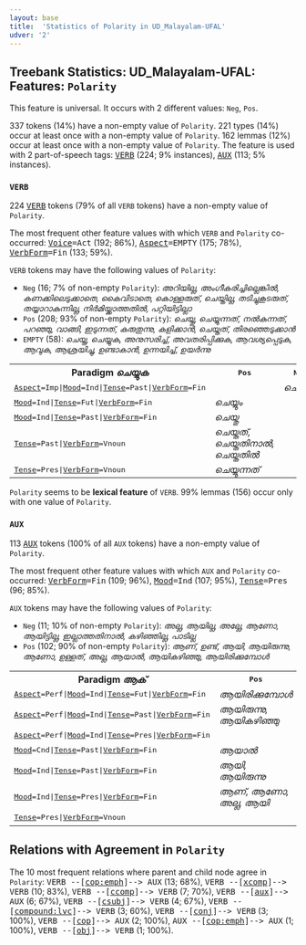 ```yaml
---
layout: base
title:  'Statistics of Polarity in UD_Malayalam-UFAL'
udver: '2'
---
```


## Treebank Statistics: UD_Malayalam-UFAL: Features: `Polarity`

This feature is universal.
It occurs with 2 different values: `Neg`, `Pos`.

337 tokens (14%) have a non-empty value of `Polarity`.
221 types (14%) occur at least once with a non-empty value of `Polarity`.
162 lemmas (12%) occur at least once with a non-empty value of `Polarity`.
The feature is used with 2 part-of-speech tags: <tt><a href="ml_ufal-pos-VERB.html">VERB</a></tt> (224; 9% instances), <tt><a href="ml_ufal-pos-AUX.html">AUX</a></tt> (113; 5% instances).

### `VERB`

224 <tt><a href="ml_ufal-pos-VERB.html">VERB</a></tt> tokens (79% of all `VERB` tokens) have a non-empty value of `Polarity`.

The most frequent other feature values with which `VERB` and `Polarity` co-occurred: <tt><a href="ml_ufal-feat-Voice.html">Voice</a></tt><tt>=Act</tt> (192; 86%), <tt><a href="ml_ufal-feat-Aspect.html">Aspect</a></tt><tt>=EMPTY</tt> (175; 78%), <tt><a href="ml_ufal-feat-VerbForm.html">VerbForm</a></tt><tt>=Fin</tt> (133; 59%).

`VERB` tokens may have the following values of `Polarity`:

* `Neg` (16; 7% of non-empty `Polarity`): <em>അറിയില്ല, അംഗീകരിച്ചില്ലെങ്കിൽ, കണക്കിലെടുക്കാതെ, കൈവിടാതെ, കൊള്ളരുത്, ചെയ്തില്ല, തടിച്ചുകൂടരുത്, തയ്യാറാകുന്നില്ല, നിർമിയ്ക്കാത്തതിൽ, പറ്റിയിട്ടില്ലാ</em>
* `Pos` (208; 93% of non-empty `Polarity`): <em>ചെയ്തു, ചെയ്യുന്നത്, നൽകുന്നത്, പറഞ്ഞു, വാങ്ങി, ഇടുന്നത്, കരുതുന്നു, കളിക്കാൻ, ചെയ്തത്, തിരഞ്ഞെടുക്കാൻ</em>
* `EMPTY` (58): <em>ചെയ്ത, ചെയ്യുക, അനുസരിച്ച്, അവതരിപ്പിക്കുക, ആവശ്യപ്പെടുക, ആവുക, ആശ്രയിച്ചു, ഉണ്ടാകാൻ, ഉന്നയിച്ച്, ഉയർന്നു</em>

<table>
  <tr><th>Paradigm <i>ചെയ്യുക</i></th><th><tt>Pos</tt></th><th><tt>Neg</tt></th></tr>
  <tr><td><tt><tt><a href="ml_ufal-feat-Aspect.html">Aspect</a></tt><tt>=Imp</tt>|<tt><a href="ml_ufal-feat-Mood.html">Mood</a></tt><tt>=Ind</tt>|<tt><a href="ml_ufal-feat-Tense.html">Tense</a></tt><tt>=Past</tt>|<tt><a href="ml_ufal-feat-VerbForm.html">VerbForm</a></tt><tt>=Fin</tt></tt></td><td></td><td><em>ചെയ്തില്ല</em></td></tr>
  <tr><td><tt><tt><a href="ml_ufal-feat-Mood.html">Mood</a></tt><tt>=Ind</tt>|<tt><a href="ml_ufal-feat-Tense.html">Tense</a></tt><tt>=Fut</tt>|<tt><a href="ml_ufal-feat-VerbForm.html">VerbForm</a></tt><tt>=Fin</tt></tt></td><td><em>ചെയ്യും</em></td><td></td></tr>
  <tr><td><tt><tt><a href="ml_ufal-feat-Mood.html">Mood</a></tt><tt>=Ind</tt>|<tt><a href="ml_ufal-feat-Tense.html">Tense</a></tt><tt>=Past</tt>|<tt><a href="ml_ufal-feat-VerbForm.html">VerbForm</a></tt><tt>=Fin</tt></tt></td><td><em>ചെയ്തു</em></td><td></td></tr>
  <tr><td><tt><tt><a href="ml_ufal-feat-Tense.html">Tense</a></tt><tt>=Past</tt>|<tt><a href="ml_ufal-feat-VerbForm.html">VerbForm</a></tt><tt>=Vnoun</tt></tt></td><td><em>ചെയ്തത്, ചെയ്തതിനാൽ, ചെയ്തതിൽ</em></td><td></td></tr>
  <tr><td><tt><tt><a href="ml_ufal-feat-Tense.html">Tense</a></tt><tt>=Pres</tt>|<tt><a href="ml_ufal-feat-VerbForm.html">VerbForm</a></tt><tt>=Vnoun</tt></tt></td><td><em>ചെയ്യുന്നത്</em></td><td></td></tr>
</table>

`Polarity` seems to be **lexical feature** of `VERB`. 99% lemmas (156) occur only with one value of `Polarity`.

### `AUX`

113 <tt><a href="ml_ufal-pos-AUX.html">AUX</a></tt> tokens (100% of all `AUX` tokens) have a non-empty value of `Polarity`.

The most frequent other feature values with which `AUX` and `Polarity` co-occurred: <tt><a href="ml_ufal-feat-VerbForm.html">VerbForm</a></tt><tt>=Fin</tt> (109; 96%), <tt><a href="ml_ufal-feat-Mood.html">Mood</a></tt><tt>=Ind</tt> (107; 95%), <tt><a href="ml_ufal-feat-Tense.html">Tense</a></tt><tt>=Pres</tt> (96; 85%).

`AUX` tokens may have the following values of `Polarity`:

* `Neg` (11; 10% of non-empty `Polarity`): <em>അല്ല, ആയില്ല, അല്ലേ, ആണോ, ആയിട്ടില്ല, ഇല്ലാത്തതിനാൽ, കഴിഞ്ഞില്ല, പാടില്ല</em>
* `Pos` (102; 90% of non-empty `Polarity`): <em>ആണ്, ഉണ്ട്, ആയി, ആയിരുന്നു, ആണോ, ഉള്ളത്, അല്ല, ആയാൽ, ആയികഴിഞ്ഞു, ആയിരിക്കുമ്പോൾ</em>

<table>
  <tr><th>Paradigm <i>ആക്</i></th><th><tt>Pos</tt></th><th><tt>Neg</tt></th></tr>
  <tr><td><tt><tt><a href="ml_ufal-feat-Aspect.html">Aspect</a></tt><tt>=Perf</tt>|<tt><a href="ml_ufal-feat-Mood.html">Mood</a></tt><tt>=Ind</tt>|<tt><a href="ml_ufal-feat-Tense.html">Tense</a></tt><tt>=Fut</tt>|<tt><a href="ml_ufal-feat-VerbForm.html">VerbForm</a></tt><tt>=Fin</tt></tt></td><td><em>ആയിരിക്കുമ്പോൾ</em></td><td></td></tr>
  <tr><td><tt><tt><a href="ml_ufal-feat-Aspect.html">Aspect</a></tt><tt>=Perf</tt>|<tt><a href="ml_ufal-feat-Mood.html">Mood</a></tt><tt>=Ind</tt>|<tt><a href="ml_ufal-feat-Tense.html">Tense</a></tt><tt>=Past</tt>|<tt><a href="ml_ufal-feat-VerbForm.html">VerbForm</a></tt><tt>=Fin</tt></tt></td><td><em>ആയിരുന്നു, ആയികഴിഞ്ഞു</em></td><td></td></tr>
  <tr><td><tt><tt><a href="ml_ufal-feat-Aspect.html">Aspect</a></tt><tt>=Perf</tt>|<tt><a href="ml_ufal-feat-Mood.html">Mood</a></tt><tt>=Ind</tt>|<tt><a href="ml_ufal-feat-Tense.html">Tense</a></tt><tt>=Pres</tt>|<tt><a href="ml_ufal-feat-VerbForm.html">VerbForm</a></tt><tt>=Fin</tt></tt></td><td></td><td><em>ആയിട്ടില്ല</em></td></tr>
  <tr><td><tt><tt><a href="ml_ufal-feat-Mood.html">Mood</a></tt><tt>=Cnd</tt>|<tt><a href="ml_ufal-feat-Tense.html">Tense</a></tt><tt>=Past</tt>|<tt><a href="ml_ufal-feat-VerbForm.html">VerbForm</a></tt><tt>=Fin</tt></tt></td><td><em>ആയാൽ</em></td><td></td></tr>
  <tr><td><tt><tt><a href="ml_ufal-feat-Mood.html">Mood</a></tt><tt>=Ind</tt>|<tt><a href="ml_ufal-feat-Tense.html">Tense</a></tt><tt>=Past</tt>|<tt><a href="ml_ufal-feat-VerbForm.html">VerbForm</a></tt><tt>=Fin</tt></tt></td><td><em>ആയി, ആയിരുന്നു</em></td><td><em>ആയില്ല</em></td></tr>
  <tr><td><tt><tt><a href="ml_ufal-feat-Mood.html">Mood</a></tt><tt>=Ind</tt>|<tt><a href="ml_ufal-feat-Tense.html">Tense</a></tt><tt>=Pres</tt>|<tt><a href="ml_ufal-feat-VerbForm.html">VerbForm</a></tt><tt>=Fin</tt></tt></td><td><em>ആണ്, ആണോ, അല്ല, ആയി</em></td><td><em>അല്ല, അല്ലേ, ആണോ</em></td></tr>
  <tr><td><tt><tt><a href="ml_ufal-feat-Tense.html">Tense</a></tt><tt>=Pres</tt>|<tt><a href="ml_ufal-feat-VerbForm.html">VerbForm</a></tt><tt>=Vnoun</tt></tt></td><td></td><td><em>ഇല്ലാത്തതിനാൽ</em></td></tr>
</table>

## Relations with Agreement in `Polarity`

The 10 most frequent relations where parent and child node agree in `Polarity`:
<tt>VERB --[<tt><a href="ml_ufal-dep-cop-emph.html">cop:emph</a></tt>]--> AUX</tt> (13; 68%),
<tt>VERB --[<tt><a href="ml_ufal-dep-xcomp.html">xcomp</a></tt>]--> VERB</tt> (10; 83%),
<tt>VERB --[<tt><a href="ml_ufal-dep-ccomp.html">ccomp</a></tt>]--> VERB</tt> (7; 70%),
<tt>VERB --[<tt><a href="ml_ufal-dep-aux.html">aux</a></tt>]--> AUX</tt> (6; 67%),
<tt>VERB --[<tt><a href="ml_ufal-dep-csubj.html">csubj</a></tt>]--> VERB</tt> (4; 67%),
<tt>VERB --[<tt><a href="ml_ufal-dep-compound-lvc.html">compound:lvc</a></tt>]--> VERB</tt> (3; 60%),
<tt>VERB --[<tt><a href="ml_ufal-dep-conj.html">conj</a></tt>]--> VERB</tt> (3; 100%),
<tt>VERB --[<tt><a href="ml_ufal-dep-cop.html">cop</a></tt>]--> AUX</tt> (2; 100%),
<tt>AUX --[<tt><a href="ml_ufal-dep-cop-emph.html">cop:emph</a></tt>]--> AUX</tt> (1; 100%),
<tt>VERB --[<tt><a href="ml_ufal-dep-obj.html">obj</a></tt>]--> VERB</tt> (1; 100%).

